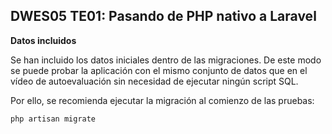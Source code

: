 ## DWES05 TE01: Pasando de PHP nativo a Laravel

**Datos incluidos**

Se han incluido los datos iniciales dentro de las migraciones. De este modo se puede probar la aplicación con el mismo conjunto de datos que en el vídeo de autoevaluación sin necesidad de ejecutar ningún script SQL.

Por ello, se recomienda ejecutar la migración al comienzo de las pruebas:

```bash
php artisan migrate
```